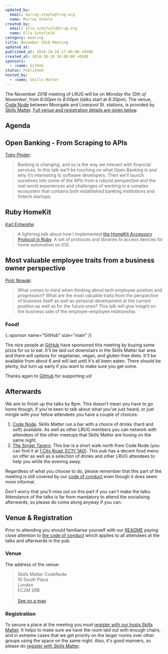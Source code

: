 ```yaml
---
updated_by:
  email: murray.steele@lrug.org
  name: Murray Steele
created_by:
  email: ella.schofield@lrug.org
  name: Ella Schofield
category: meeting
title: November 2018 Meeting
updated_at:
published_at: 2018-10-24 17:00:00 +0100
created_at: 2018-10-24 16:00:00 +0100
sponsors:
  - :name: GitHub
status: Published
hosted_by:
  - :name: Skills Matter
---
```


The November 2018 meeting of LRUG will be on *Monday the 12th of November*,
from _6:00pm_ to _8:00pm_ (talks start at _6:30pm_).  The venue, [Code
Node][skills-matter-venue] between Moorgate and Liverpool St. stations, is
provided by [Skills Matter](http://www.skillsmatter.com).  [Full venue and
registration details are given below](#november18registration).

## Agenda

## Open Banking - From Scraping to APIs

[Toby Pinder](https://twitter.com/tobypinder):

> Banking is changing, and so is the way we interact with financial services. In
> this talk we’ll be touching on what Open Banking is and why it’s interesting
> to software developers. Then we'll launch ourselves into some of the APIs from
> a rubyist perspective and the real world experiences and challenges of working
> in a complex ecosystem that contains both established banking institutions and
> fintech startups.

## Ruby HomeKit

[Karl Entwistle](https://twitter.com/karlentwistle):

> A lightning talk about how I implemented [the HomeKit Accessory Protocol in
> Ruby](https://github.com/karlentwistle/ruby_home). A set of protocols and
> libraries to access devices for home automation on iOS.

## Most valuable employee traits from a business owner perspective

[Piotr Nowak](https://twitter.com/nowakpiotrek):

> What comes to mind when thinking about tech employee position and progression?
> What are the most valuable traits from the perspective of business itself as
> well as personal development at the current position as well as for the future
> ones? This talk will give insight on the business side of the
> employer-employee relationship.

### Food!

{::sponsor name="GitHub" size="main" /}

The nice people at [GitHub](https://github.com/) have sponsored this meeting
by buying some pizza for us to eat.  It'll be laid out downstairs in the Skills
Matter bar area and there will options for vegetarian, vegan, and gluten-free
diets.  It'll be available from about 6 and will last until it's all been eaten.
There should be plenty, but turn up early if you want to make sure you get some.

Thanks again to [GitHub](https://github.com/) for supporting us!

## Afterwards

We aim to finish up the talks by 8pm.  This doesn't mean you have to go home
though, if you're keen to talk about what you've just heard, or just mingle with
your fellow attendees you have a couple of choices:

1. [Code Node][skills-matter-venue].  Skills Matter run a bar with a choice of
   drinks (hard and soft) available.  As well as other LRUG members you can
   network with attendees of the other meetups that Skills Matter are hosing on
   the same night.
2. [The Singer Tavern](http://singertavern.com/).  This bar is a short walk
   north from Code Node (you can find it at [1 City Road, EC1Y
   1AG](https://goo.gl/maps/w9kPu)).  This pub has a decent food menu on offer
   as well as a selection of drinks and other LRUG attendees to help you
   while the evening away.

Regardless of what you choose to do, please remember that this part of the
meeting is still covered by our [code of
conduct](http://readme.lrug.org/#code-of-condut) even though it does seem more
informal.

Don't worry that you'll miss out on this part if you can't make the talks.
Attendance of the talks is far from mandatory to attend the socialising
afterwards, so please do come along anyway if you can.

Venue & Registration <a name="november18registration">&nbsp;</a>
----------------------------------------------------------------

Prior to attending you should familiarise yourself with our
[README](http://readme.lrug.org/) paying close attention to [the code of
conduct](http://readme.lrug.org/#code-of-conduct) which applies to
all attendees at the talks and afterwards in the pub.

### Venue

The address of the venue:

> Skills Matter CodeNode<br/>10 South Place<br/>London<br/>EC2M 2RB<br/><br/>[See on a map](https://goo.gl/maps/ONJT4)

### Registration

To secure a place at the meeting you *must* [register with our hosts
Skills Matter][skills-matter-event].  It helps to make sure we have the room
laid out with enough chairs, and in extreme cases that we get priority on the
larger rooms over other groups using the space on the same night.  Also, it's
good manners, so please do [register with Skills Matter][skills-matter-event].

[skills-matter-venue]: https://skillsmatter.com/locations/264-skills-matter-codenode
[skills-matter-event]: https://skillsmatter.com/meetups/11303-lrug-london-ruby-user-group
